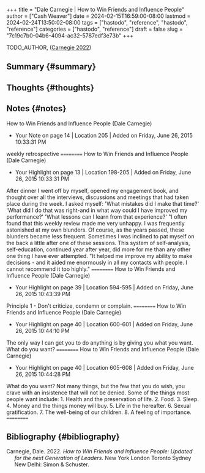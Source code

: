 +++
title = "Dale Carnegie | How to Win Friends and Influence People"
author = ["Cash Weaver"]
date = 2024-02-15T16:59:00-08:00
lastmod = 2024-02-24T13:50:02-08:00
tags = ["hastodo", "reference", "hastodo", "reference"]
categories = ["hastodo", "reference"]
draft = false
slug = "7c19c7b0-04b6-4094-ac32-5787edf3e73b"
+++

TODO_AUTHOR, (<a href="#citeproc_bib_item_1">Carnegie 2022</a>)


## Summary {#summary}


## Thoughts {#thoughts}


## Notes {#notes}

How to Win Friends and Influence People (Dale Carnegie)

-   Your Note on page 14 | Location 205 | Added on Friday, June 26, 2015 10:33:31 PM

weekly retrospective
`========`
How to Win Friends and Influence People (Dale Carnegie)

-   Your Highlight on page 13 | Location 198-205 | Added on Friday, June 26, 2015 10:33:31 PM

After dinner I went off by myself, opened my engagement book, and thought over all the interviews, discussions and meetings that had taken place during the week. I asked myself: 'What mistakes did I make that time?' 'What did I do that was right-and in what way could I have improved my performance?' 'What lessons can I learn from that experience?' "I often found that this weekly review made me very unhappy. I was frequently astonished at my own blunders. Of course, as the years passed, these blunders became less frequent. Sometimes I was inclined to pat myself on the back a little after one of these sessions. This system of self-analysis, self-education, continued year after year, did more for me than any other one thing I have ever attempted. "It helped me improve my ability to make decisions - and it aided me enormously in all my contacts with people. I cannot recommend it too highly."
`========`
How to Win Friends and Influence People (Dale Carnegie)

-   Your Highlight on page 39 | Location 594-595 | Added on Friday, June 26, 2015 10:43:39 PM

Principle 1 - Don't criticize, condemn or complain.
`========`
How to Win Friends and Influence People (Dale Carnegie)

-   Your Highlight on page 40 | Location 600-601 | Added on Friday, June 26, 2015 10:44:10 PM

The only way I can get you to do anything is by giving you what you want. What do you want?
`========`
How to Win Friends and Influence People (Dale Carnegie)

-   Your Highlight on page 40 | Location 605-608 | Added on Friday, June 26, 2015 10:44:28 PM

What do you want? Not many things, but the few that you do wish, you crave with an insistence that will not be denied. Some of the things most people want include: 1. Health and the preservation of life. 2. Food. 3. Sleep. 4. Money and the things money will buy. 5. Life in the hereafter. 6. Sexual gratification. 7. The well-being of our children. 8. A feeling of importance.
`========`


## Bibliography {#bibliography}

<style>.csl-entry{text-indent: -1.5em; margin-left: 1.5em;}</style><div class="csl-bib-body">
  <div class="csl-entry"><a id="citeproc_bib_item_1"></a>Carnegie, Dale. 2022. <i>How to Win Friends and Influence People: Updated for the next Generation of Leaders</i>. New York London Toronto Sydney New Delhi: Simon &#38; Schuster.</div>
</div>
